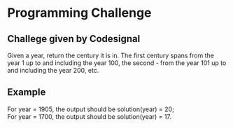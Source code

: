 
<h1>Programming Challenge</h1>
<h2>Challege given by Codesignal</h2>

<p> Given a year, return the century it is in. The first century spans from the year 1 up to and including the year 100, the second - from the year 101 up to and including the year 200, etc.</p>

<h2> Example </h2> 
<p>
For year = 1905, the output should be
solution(year) = 20; 
<br>
For year = 1700, the output should be
solution(year) = 17.
</p>
